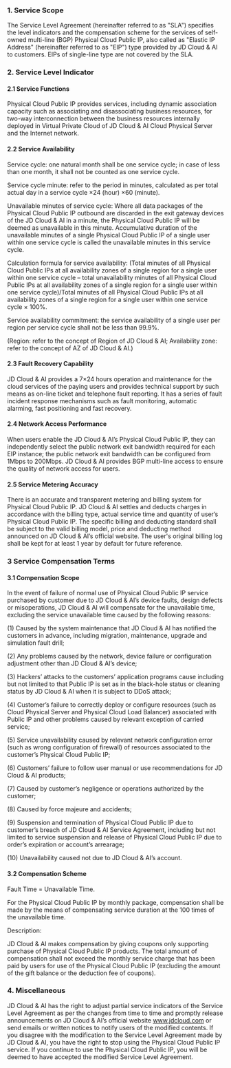 ### 1. Service Scope

The Service Level Agreement (hereinafter referred to as "SLA") specifies the level indicators and the compensation scheme for the services of self-owned multi-line (BGP) Physical Cloud Public IP, also called as "Elastic IP Address" (hereinafter referred to as "EIP") type provided by JD Cloud & AI to customers. EIPs of single-line type are not covered by the SLA.

### 2. Service Level Indicator

#### 2.1 Service Functions

Physical Cloud Public IP provides services, including dynamic association capacity such as associating and disassociating business resources, for two-way interconnection between the business resources internally deployed in Virtual Private Cloud of JD Cloud & AI Cloud Physical Server and the Internet network.

#### 2.2 Service Availability

Service cycle: one natural month shall be one service cycle; in case of less than one month, it shall not be counted as one service cycle.

Service cycle minute: refer to the period in minutes, calculated as per total actual day in a service cycle ×24 (hour) ×60 (minute).

Unavailable minutes of service cycle: Where all data packages of the Physical Cloud Public IP outbound are discarded in the exit gateway devices of the JD Cloud & AI in a minute, the Physical Cloud Public IP will be deemed as unavailable in this minute. Accumulative duration of the unavailable minutes of a single Physical Cloud Public IP of a single user within one service cycle is called the unavailable minutes in this service cycle.

Calculation formula for service availability: (Total minutes of all Physical Cloud Public IPs at all availability zones of a single region for a single user within one service cycle – total unavailability minutes of all Physical Cloud Public IPs at all availability zones of a single region for a single user within one service cycle)/Total minutes of all Physical Cloud Public IPs at all availability zones of a single region for a single user within one service cycle × 100%.

Service availability commitment: the service availability of a single user per region per service cycle shall not be less than 99.9%.

(Region: refer to the concept of Region of JD Cloud & AI; Availability zone: refer to the concept of AZ of JD Cloud & AI.)

#### 2.3 Fault Recovery Capability

JD Cloud & AI provides a 7×24 hours operation and maintenance for the cloud services of the paying users and provides technical support by such means as on-line ticket and telephone fault reporting. It has a series of fault incident response mechanisms such as fault monitoring, automatic alarming, fast positioning and fast recovery.

#### 2.4 Network Access Performance

When users enable the JD Cloud & AI’s Physical Cloud Public IP, they can independently select the public network exit bandwidth required for each EIP instance; the public network exit bandwidth can be configured from 1Mbps to 200Mbps. JD Cloud & AI provides BGP multi-line access to ensure the quality of network access for users.

#### 2.5 Service Metering Accuracy

There is an accurate and transparent metering and billing system for Physical Cloud Public IP. JD Cloud & AI settles and deducts charges in accordance with the billing type, actual service time and quantity of user’s Physical Cloud Public IP. The specific billing and deducting standard shall be subject to the valid billing model, price and deducting method announced on JD Cloud & AI’s official website. The user's original billing log shall be kept for at least 1 year by default for future reference.

### 3 Service Compensation Terms

#### 3.1 Compensation Scope

In the event of failure of normal use of Physical Cloud Public IP service purchased by customer due to JD Cloud & AI’s device faults, design defects or misoperations, JD Cloud & AI will compensate for the unavailable time, excluding the service unavailable time caused by the following reasons:

(1) Caused by the system maintenance that JD Cloud & AI has notified the customers in advance, including migration, maintenance, upgrade and simulation fault drill;

(2) Any problems caused by the network, device failure or configuration adjustment other than JD Cloud & AI’s device;

(3) Hackers’ attacks to the customers’ application programs cause including but not limited to that Public IP is set as in the black-hole status or cleaning status by JD Cloud & AI when it is subject to DDoS attack;

(4) Customer’s failure to correctly deploy or configure resources (such as Cloud Physical Server and Physical Cloud Load Balancer) associated with Public IP and other problems caused by relevant exception of carried service;

(5) Service unavailability caused by relevant network configuration error (such as wrong configuration of firewall) of resources associated to the customer’s Physical Cloud Public IP;

(6) Customers’ failure to follow user manual or use recommendations for JD Cloud & AI products;

(7) Caused by customer’s negligence or operations authorized by the customer;

(8) Caused by force majeure and accidents;

(9) Suspension and termination of Physical Cloud Public IP due to customer’s breach of JD Cloud & AI Service Agreement, including but not limited to service suspension and release of Physical Cloud Public IP due to order’s expiration or account’s arrearage;

(10) Unavailability caused not due to JD Cloud & AI’s account.

#### 3.2 Compensation Scheme

Fault Time = Unavailable Time.

For the Physical Cloud Public IP by monthly package, compensation shall be made by the means of compensating service duration at the 100 times of the unavailable time.

Description:

JD Cloud & AI makes compensation by giving coupons only supporting purchase of Physical Cloud Public IP products. The total amount of compensation shall not exceed the monthly service charge that has been paid by users for use of the Physical Cloud Public IP (excluding the amount of the gift balance or the deduction fee of coupons).

### 4. Miscellaneous

JD Cloud & AI has the right to adjust partial service indicators of the Service Level Agreement as per the changes from time to time and promptly release announcements on JD Cloud & AI’s official website www.jdcloud.com or send emails or written notices to notify users of the modified contents. If you disagree with the modification to the Service Level Agreement made by JD Cloud & AI, you have the right to stop using the Physical Cloud Public IP service. If you continue to use the Physical Cloud Public IP, you will be deemed to have accepted the modified Service Level Agreement.